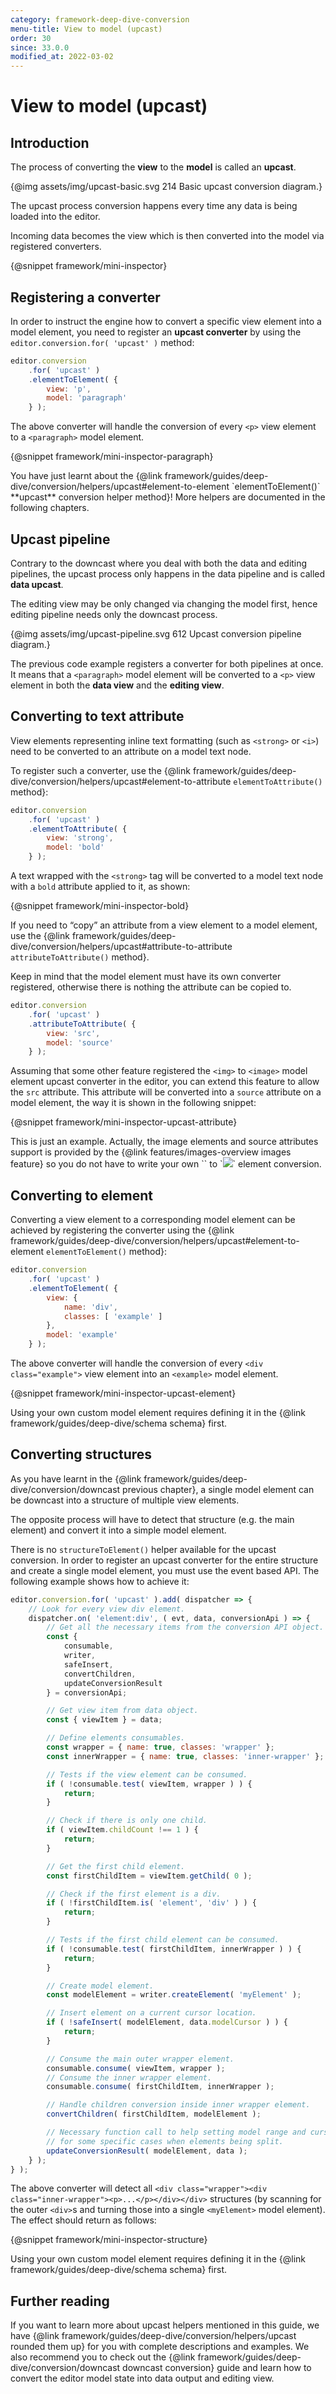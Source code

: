 ```yaml
---
category: framework-deep-dive-conversion
menu-title: View to model (upcast)
order: 30
since: 33.0.0
modified_at: 2022-03-02
---
```


# View to model (upcast)

## Introduction

The process of converting the **view** to the **model** is called an **upcast**.

{@img assets/img/upcast-basic.svg 214 Basic upcast conversion diagram.}

The upcast process conversion happens every time any data is being loaded into the editor.

Incoming data becomes the view which is then converted into the model via registered converters.

{@snippet framework/mini-inspector}

## Registering a converter

In order to instruct the engine how to convert a specific view element into a model element, you need to register an **upcast converter** by using the `editor.conversion.for( 'upcast' )` method:

```js
editor.conversion
	.for( 'upcast' )
	.elementToElement( {
		view: 'p',
		model: 'paragraph'
	} );
```

The above converter will handle the conversion of every `<p>` view element to a `<paragraph>` model element.

{@snippet framework/mini-inspector-paragraph}

<info-box>
	You have just learnt about the {@link framework/guides/deep-dive/conversion/helpers/upcast#element-to-element `elementToElement()` **upcast** conversion helper method}! More helpers are documented in the following chapters.
</info-box>

## Upcast pipeline

Contrary to the downcast where you deal with both the data and editing pipelines, the upcast process only happens in the data pipeline and is called **data upcast**.

The editing view may be only changed via changing the model first, hence editing pipeline needs only the downcast process.

{@img assets/img/upcast-pipeline.svg 612 Upcast conversion pipeline diagram.}

The previous code example registers a converter for both pipelines at once. It means that a `<paragraph>` model element will be converted to a `<p>` view element in both the **data view** and the **editing view**.

## Converting to text attribute

View elements representing inline text formatting (such as `<strong>` or `<i>`) need to be converted to an attribute on a model text node.

To register such a converter, use the {@link framework/guides/deep-dive/conversion/helpers/upcast#element-to-attribute `elementToAttribute()` method}:

```js
editor.conversion
	.for( 'upcast' )
	.elementToAttribute( {
		view: 'strong',
		model: 'bold'
	} );
```

A text wrapped with the `<strong>` tag will be converted to a model text node with a `bold` attribute applied to it, as shown:

{@snippet framework/mini-inspector-bold}

If you need to “copy” an attribute from a view element to a model element, use the {@link framework/guides/deep-dive/conversion/helpers/upcast#attribute-to-attribute `attributeToAttribute()` method}.

Keep in mind that the model element must have its own converter registered, otherwise there is nothing the attribute can be copied to.

```js
editor.conversion
	.for( 'upcast' )
	.attributeToAttribute( {
		view: 'src',
		model: 'source'
	} );
```

Assuming that some other feature registered the `<img>` to `<image>` model element upcast converter in the editor, you can extend this feature to allow the `src` attribute. This attribute will be converted into a `source` attribute on a model element, the way it is shown in the following snippet:

{@snippet framework/mini-inspector-upcast-attribute}

<info-box>
	This is just an example. Actually, the image elements and source attributes support is provided by the {@link features/images-overview images feature} so you do not have to write your own `<image source="xxx">` to `<img src="xxx">` element conversion.
</info-box>

## Converting to element

Converting a view element to a corresponding model element can be achieved by registering the converter using the {@link framework/guides/deep-dive/conversion/helpers/upcast#element-to-element `elementToElement()` method}:

```js
editor.conversion
	.for( 'upcast' )
	.elementToElement( {
		view: {
			name: 'div',
			classes: [ 'example' ]
		},
		model: 'example'
	} );
```

The above converter will handle the conversion of every `<div class="example">` view element into an `<example>` model element.

{@snippet framework/mini-inspector-upcast-element}

<info-box>
	Using your own custom model element requires defining it in the {@link framework/guides/deep-dive/schema schema} first.
</info-box>

## Converting structures

As you have learnt in the {@link framework/guides/deep-dive/conversion/downcast previous chapter}, a single model element can be downcast into a structure of multiple view elements.

The opposite process will have to detect that structure (e.g. the main element) and convert it into a simple model element.

There is no `structureToElement()` helper available for the upcast conversion. In order to register an upcast converter for the entire structure and create a single model element, you must use the event based API. The following example shows how to achieve it:

```js
editor.conversion.for( 'upcast' ).add( dispatcher => {
	// Look for every view div element.
	dispatcher.on( 'element:div', ( evt, data, conversionApi ) => {
		// Get all the necessary items from the conversion API object.
		const {
			consumable,
			writer,
			safeInsert,
			convertChildren,
			updateConversionResult
		} = conversionApi;

		// Get view item from data object.
		const { viewItem } = data;

		// Define elements consumables.
		const wrapper = { name: true, classes: 'wrapper' };
		const innerWrapper = { name: true, classes: 'inner-wrapper' };

		// Tests if the view element can be consumed.
		if ( !consumable.test( viewItem, wrapper ) ) {
			return;
		}

		// Check if there is only one child.
		if ( viewItem.childCount !== 1 ) {
			return;
		}

		// Get the first child element.
		const firstChildItem = viewItem.getChild( 0 );

		// Check if the first element is a div.
		if ( !firstChildItem.is( 'element', 'div' ) ) {
			return;
		}

		// Tests if the first child element can be consumed.
		if ( !consumable.test( firstChildItem, innerWrapper ) ) {
			return;
		}

		// Create model element.
		const modelElement = writer.createElement( 'myElement' );

		// Insert element on a current cursor location.
		if ( !safeInsert( modelElement, data.modelCursor ) ) {
			return;
		}

		// Consume the main outer wrapper element.
		consumable.consume( viewItem, wrapper );
		// Consume the inner wrapper element.
		consumable.consume( firstChildItem, innerWrapper );

		// Handle children conversion inside inner wrapper element.
		convertChildren( firstChildItem, modelElement );

		// Necessary function call to help setting model range and cursor
		// for some specific cases when elements being split.
		updateConversionResult( modelElement, data );
	} );
} );
```

The above converter will detect all `<div class="wrapper"><div class="inner-wrapper"><p>...</p></div></div>` structures (by scanning for the outer `<div>`s and turning those into a single `<myElement>` model element). The effect should return as follows:

{@snippet framework/mini-inspector-structure}

<info-box>
	Using your own custom model element requires defining it in the {@link framework/guides/deep-dive/schema schema} first.
</info-box>

## Further reading

If you want to learn more about upcast helpers mentioned in this guide, we have {@link framework/guides/deep-dive/conversion/helpers/upcast rounded them up} for you with complete descriptions and examples. We also recommend you to check out the {@link framework/guides/deep-dive/conversion/downcast downcast conversion} guide and learn how to convert the editor model state into data output and editing view.
